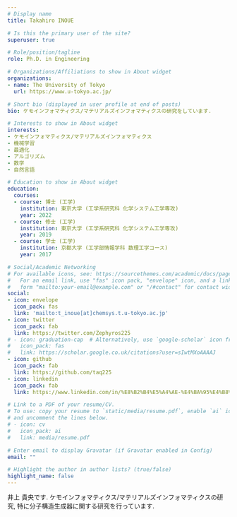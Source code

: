 ```yaml
---
# Display name
title: Takahiro INOUE

# Is this the primary user of the site?
superuser: true

# Role/position/tagline
role: Ph.D. in Engineering

# Organizations/Affiliations to show in About widget
organizations:
- name: The University of Tokyo
  url: https://www.u-tokyo.ac.jp/

# Short bio (displayed in user profile at end of posts)
bio: ケモインフォマティクス/マテリアルズインフォマティクスの研究をしています.

# Interests to show in About widget
interests:
- ケモインフォマティクス/マテリアルズインフォマティクス
- 機械学習
- 最適化
- アルゴリズム
- 数学
- 自然言語

# Education to show in About widget
education:
  courses:
  - course: 博士 (工学)
    institution: 東京大学 (工学系研究科 化学システム工学専攻)
    year: 2022
  - course: 修士 (工学)
    institution: 東京大学 (工学系研究科 化学システム工学専攻)
    year: 2019
  - course: 学士 (工学)
    institution: 京都大学 (工学部情報学科 数理工学コース)
    year: 2017

# Social/Academic Networking
# For available icons, see: https://sourcethemes.com/academic/docs/page-builder/#icons
#   For an email link, use "fas" icon pack, "envelope" icon, and a link in the
#   form "mailto:your-email@example.com" or "/#contact" for contact widget.
social:
- icon: envelope
  icon_pack: fas
  link: 'mailto:t_inoue[at]chemsys.t.u-tokyo.ac.jp'
- icon: twitter
  icon_pack: fab
  link: https://twitter.com/Zephyros225
# - icon: graduation-cap  # Alternatively, use `google-scholar` icon from `ai` icon pack
#   icon_pack: fas
#   link: https://scholar.google.co.uk/citations?user=sIwtMXoAAAAJ
- icon: github
  icon_pack: fab
  link: https://github.com/taq225
- icon: linkedin
  icon_pack: fab
  link: https://www.linkedin.com/in/%E8%B2%B4%E5%A4%AE-%E4%BA%95%E4%B8%8A-1a0474147/

# Link to a PDF of your resume/CV.
# To use: copy your resume to `static/media/resume.pdf`, enable `ai` icons in `params.toml`,
# and uncomment the lines below.
# - icon: cv
#   icon_pack: ai
#   link: media/resume.pdf

# Enter email to display Gravatar (if Gravatar enabled in Config)
email: ""

# Highlight the author in author lists? (true/false)
highlight_name: false
---
```


井上 貴央です.
ケモインフォマティクス/マテリアルズインフォマティクスの研究, 特に分子構造生成器に関する研究を行っています.
